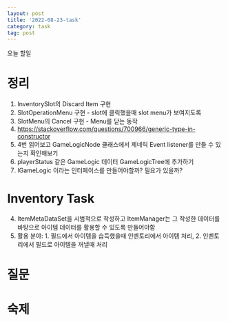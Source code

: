 ```yaml
---
layout: post
title: '2022-08-23-task'
category: task
tag: post
---
```


오늘 할일
# 정리
1. InventorySlot의 Discard Item 구현
2. SlotOperationMenu 구현 - slot에 클릭했을때 slot menu가 보여지도록
3. SlotMenu의 Cancel 구현 - Menu를 닫는 동작
4. https://stackoverflow.com/questions/700966/generic-type-in-constructor
5. 4번 읽어보고 GameLogicNode 클래스에서 제네릭 Event listener를 만들 수 있는지 확인해보기
6. playerStatus 같은 GameLogic 데이터 GameLogicTree에 추가하기
7. IGameLogic 이라는 인터페이스를 만들어야할까? 필요가 있을까?




# Inventory Task
4. ItemMetaDataSet을 시범적으로 작성하고 ItemManager는 그 작성한 데이터를 바탕으로 아이템 데이터를 활용할 수 있도록 만들어야함
5. 활용 분야: 1. 필드에서 아이템을 습득했을때 인벤토리에서 아이템 처리, 2. 인벤토리에서 필드로 아이템을 꺼낼때 처리


# 질문


# 숙제
